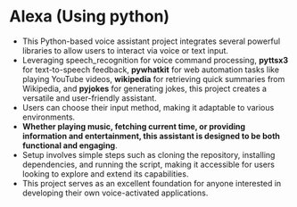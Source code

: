 # Alexa (Using python)
+ This Python-based voice assistant project integrates several powerful libraries to allow users to interact via voice or text input. 
+ Leveraging speech_recognition for voice command processing, **pyttsx3** for text-to-speech feedback, **pywhatkit** for web automation tasks like playing YouTube videos, **wikipedia** for retrieving quick summaries from Wikipedia, and **pyjokes** for generating jokes, this project creates a versatile and user-friendly assistant.
+ Users can choose their input method, making it adaptable to various environments.
+ **Whether playing music, fetching current time, or providing information and entertainment, this assistant is designed to be both functional and engaging**.
+ Setup involves simple steps such as cloning the repository, installing dependencies, and running the script, making it accessible for users looking to explore and extend its capabilities.
+ This project serves as an excellent foundation for anyone interested in developing their own voice-activated applications.
